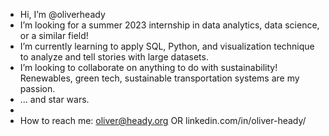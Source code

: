 -  Hi, I’m @oliverheady
-  I’m looking for a summer 2023 internship in data analytics, data science, or a similar field!
-  I’m currently learning to apply SQL, Python, and visualization technique to analyze and tell stories with large datasets.
-  I’m looking to collaborate on anything to do with sustainability! Renewables, green tech, sustainable transportation systems are my passion. 
- ... and star wars.
- 
-  How to reach me: oliver@heady.org OR linkedin.com/in/oliver-heady/
